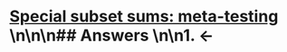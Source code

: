 # [Special subset sums: meta-testing](https://projecteuler.net/problem=106) \n\n\n## Answers \n\n1. &larr;
